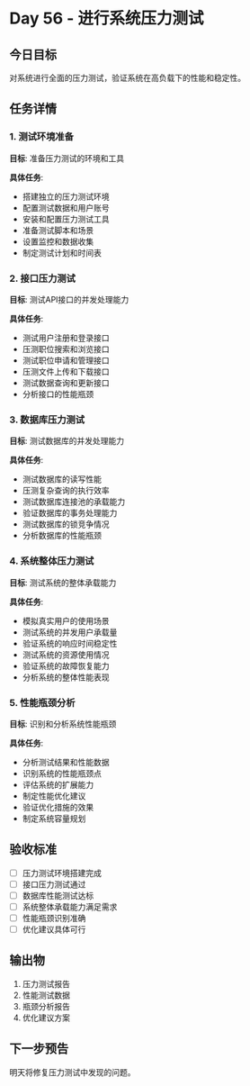 # Day 56 - 进行系统压力测试

## 今日目标
对系统进行全面的压力测试，验证系统在高负载下的性能和稳定性。

## 任务详情

### 1. 测试环境准备
**目标**: 准备压力测试的环境和工具

**具体任务**:
- 搭建独立的压力测试环境
- 配置测试数据和用户账号
- 安装和配置压力测试工具
- 准备测试脚本和场景
- 设置监控和数据收集
- 制定测试计划和时间表

### 2. 接口压力测试
**目标**: 测试API接口的并发处理能力

**具体任务**:
- 测试用户注册和登录接口
- 压测职位搜索和浏览接口
- 测试职位申请和管理接口
- 压测文件上传和下载接口
- 测试数据查询和更新接口
- 分析接口的性能瓶颈

### 3. 数据库压力测试
**目标**: 测试数据库的并发处理能力

**具体任务**:
- 测试数据库的读写性能
- 压测复杂查询的执行效率
- 测试数据库连接池的承载能力
- 验证数据库的事务处理能力
- 测试数据库的锁竞争情况
- 分析数据库的性能瓶颈

### 4. 系统整体压力测试
**目标**: 测试系统的整体承载能力

**具体任务**:
- 模拟真实用户的使用场景
- 测试系统的并发用户承载量
- 验证系统的响应时间稳定性
- 测试系统的资源使用情况
- 验证系统的故障恢复能力
- 分析系统的整体性能表现

### 5. 性能瓶颈分析
**目标**: 识别和分析系统性能瓶颈

**具体任务**:
- 分析测试结果和性能数据
- 识别系统的性能瓶颈点
- 评估系统的扩展能力
- 制定性能优化建议
- 验证优化措施的效果
- 制定系统容量规划

## 验收标准
- [ ] 压力测试环境搭建完成
- [ ] 接口压力测试通过
- [ ] 数据库性能测试达标
- [ ] 系统整体承载能力满足需求
- [ ] 性能瓶颈识别准确
- [ ] 优化建议具体可行

## 输出物
1. 压力测试报告
2. 性能测试数据
3. 瓶颈分析报告
4. 优化建议方案

## 下一步预告
明天将修复压力测试中发现的问题。
